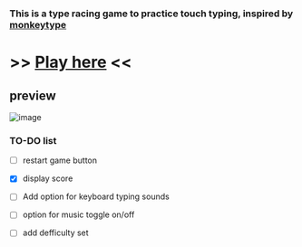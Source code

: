 ### This is a type racing game to practice touch typing, inspired by [monkeytype](https://monkeytype.com)

  
# >> [Play here](https://oeuf16.github.io/Type-racer/) <<


## preview

![image](https://user-images.githubusercontent.com/93136950/181827230-db112453-5b2c-4c23-acbf-7aa404b47c54.png)

### TO-DO list
- [ ] restart game button 
- [x] display score
- [ ] Add option for keyboard typing sounds 
- [ ] option for music toggle on/off 
- [ ] add defficulty set 


